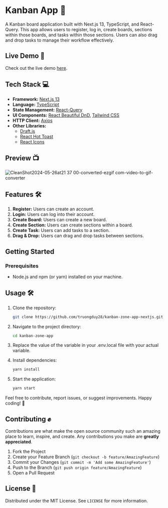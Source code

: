 # Kanban App 🚀

A Kanban board application built with Next.js 13, TypeScript, and React-Query. This app allows users to register, log in, create boards, sections within those boards, and tasks within those sections. Users can also drag and drop tasks to manage their workflow effectively.

## Live Demo 🚀

Check out the live demo [here](https://kanban-zone-app.vercel.app).

## Tech Stack 💻

- **Framework:** [Next.js 13](https://nextjs.org/)
- **Language:** [TypeScript](https://www.typescriptlang.org/)
- **State Management:** [React-Query](https://react-query.tanstack.com/)
- **UI Components:** [React Beautiful DnD](https://github.com/atlassian/react-beautiful-dnd), [Tailwind CSS](https://tailwindcss.com/)
- **HTTP Client:** [Axios](https://axios-http.com/)
- **Other Libraries:**
  - [Draft.js](https://draftjs.org/)
  - [React Hot Toast](https://react-hot-toast.com/)
  - [React Icons](https://react-icons.github.io/react-icons/)

## Preview 📺
![CleanShot2024-05-26at21 37 00-converted-ezgif com-video-to-gif-converter](https://github.com/truongduy28/kanban-zone-app-nextjs/assets/88228203/7c1ffe69-9083-4fc5-9aaf-4704573d026d)



## Features 🛠️

1. **Register:** Users can create an account.
2. **Login:** Users can log into their account.
3. **Create Board:** Users can create a new board.
4. **Create Section:** Users can create sections within a board.
5. **Create Task:** Users can add tasks to a section.
6. **Drag & Drop:** Users can drag and drop tasks between sections.

## Getting Started

### Prerequisites

- Node.js and npm (or yarn) installed on your machine.

## Usage 🛠️

1. Clone the repository:

   ```bash
   git clone https://github.com/truongduy28/kanban-zone-app-nextjs.git

   ```

2. Navigate to the project directory:

   ```bash
   cd kanban-zone-app

   ```

3. Replace the value of the variable in your .env.local file with your actual variable.

4. Install dependencies:

   ```bash
   yarn install

   ```

5. Start the application:
   ```bash
   yarn start
   ```

Feel free to contribute, report issues, or suggest improvements. Happy coding! 🚀

## Contributing ✊

Contributions are what make the open source community such an amazing place to learn, inspire, and create. Any contributions you make are **greatly appreciated**.

1. Fork the Project
2. Create your Feature Branch (`git checkout -b feature/AmazingFeature`)
3. Commit your Changes (`git commit -m 'Add some AmazingFeature'`)
4. Push to the Branch (`git push origin feature/AmazingFeature`)
5. Open a Pull Request

## License 📖

Distributed under the MIT License. See `LICENSE` for more information.
